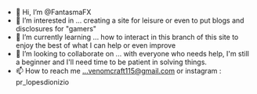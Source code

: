 - 👋 Hi, I’m @FantasmaFX
- 👀 I’m interested in ... creating a site for leisure or even to put blogs and disclosures for "gamers"
- 🌱 I’m currently learning ... how to interact in this branch of this site to enjoy the best of what I can help or even improve
- 💞️ I’m looking to collaborate on ... with everyone who needs help, I'm still a beginner and I'll need time to be patient in solving things.
- 📫 How to reach me ...venomcraft115@gmail.com or instagram : pr_lopesdionizio

<!---
FantasmaFX/FantasmaFX is a ✨ special ✨ repository because its `README.md` (this file) appears on your GitHub profile.
You can click the Preview link to take a look at your changes.
--->
